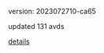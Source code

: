 version: 2023072710-ca65

updated 131 avds

[details](https://github.com/0x74f917491bfa7ebfa379/ali_avd_db/blob/master/change_log/2023/07/27/10/ca65.txt)